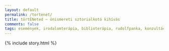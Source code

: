 ```yaml
---
layout: default
permalink: /tortenet/
title: törtÉNeted – önismereti sztorialkotó kihívás
comments: false
tags: események, irodalomterápia, biblioterápia, rudolfpanka, konzultáció
---
```


{% include story.html %}